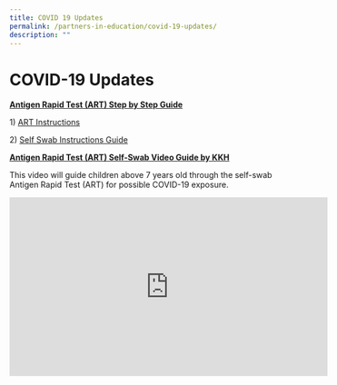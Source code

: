 ```yaml
---
title: COVID 19 Updates
permalink: /partners-in-education/covid-19-updates/
description: ""
---
```

# COVID-19 Updates
<b><u>Antigen Rapid Test (ART) Step by Step Guide</u></b>
  
1) [ART Instructions](https://go.gov.sg/art-instructions)  
  
2) [Self Swab Instructions Guide](http://greenridgepri.moe.edu.sg/qql/slot/u547/Partners%20in%20Education/Self%20Swab%20Instructions%20Guide.pdf)  
  
<b><u>Antigen Rapid Test (ART) Self-Swab Video Guide by KKH</u></b>  
  
This video will guide children above 7 years old through the self-swab Antigen Rapid Test (ART) for possible COVID-19 exposure.

<iframe width="560" height="315" src="https://www.youtube.com/embed/bmrlaBM-ZlA" title="YouTube video player" frameborder="0" allow="accelerometer; autoplay; clipboard-write; encrypted-media; gyroscope; picture-in-picture" allowfullscreen></iframe>